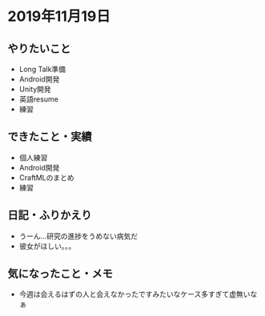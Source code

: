 # 2019年11月19日

## やりたいこと

- Long Talk準備
- Android開発
- Unity開発
- 英語resume
- 練習

## できたこと・実績

- 個人練習
- Android開発
- CraftMLのまとめ
- 練習

## 日記・ふりかえり

- うーん...研究の進捗をうめない病気だ
- 彼女がほしい。。。

## 気になったこと・メモ

- 今週は会えるはずの人と会えなかったですみたいなケース多すぎて虚無いなぁ
